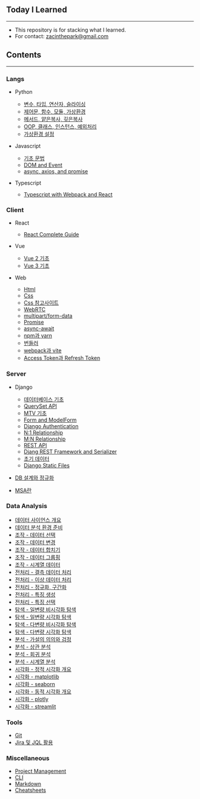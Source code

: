## Today I Learned

---

- This repository is for stacking what I learned.
- For contact: zacinthepark@gmail.com

## Contents

---

### Langs

- Python
    - [변수, 타입, 연산자, 슬라이싱](./langs/python/변수-타입-연산자-슬라이싱.md)
    - [제어문, 함수, 모듈, 가상환경](./langs/python/제어문-함수-모듈-가상환경.md)
    - [메서드, 얕은복사, 깊은복사](./langs/python/메서드-얕은복사-깊은복사.md)
    - [OOP, 클래스, 인스턴스, 예외처리](./langs/python/OOP-클래스-인스턴스-예외처리.md)
    - [가상환경 설정](./langs/python/가상환경%20설정.md)

- Javascript
    - [기초 문법](./langs/javascript/basics.md)
    - [DOM and Event](./langs/javascript/dom-event.md)
    - [async, axios, and promise](./langs/javascript/async-axios-promise.md)

- Typescript
    - [Typescript with Webpack and React](./langs/typescript/README.md)

### Client

- React
    - [React Complete Guide](./client/react/react-guide/README.md)

- Vue
    - [Vue 2 기초](./client/vue/vue2/README.md)
    - [Vue 3 기초](./client/vue/vue3/README.md)

- Web
    - [Html](./client//web/html%20%EA%B8%B0%EC%B4%88.md)
    - [Css](./client/web/css%20%EA%B8%B0%EC%B4%88.md)
    - [Css 참고사이트](./client/web/%EC%B0%B8%EA%B3%A0%EC%82%AC%EC%9D%B4%ED%8A%B8.md)
    - [WebRTC](./client/web/WebRTC.md)
    - [multipart/form-data](./client/web/multipart-formdata.md)
    - [Promise](./client/web/Promise.md)
    - [async-await](./client/web/async-await.md)
    - [npm과 yarn](./client/web/npm%EA%B3%BC%20yarn.md)
    - [번들러](./client/web/%EB%B2%88%EB%93%A4%EB%9F%AC.md)
    - [webpack과 vite](./client/web/webpack%EA%B3%BC%20vite.md)
    - [Access Token과 Refresh Token](./client/web/Access-Token%EA%B3%BC%20Refresh-Token.md)

### Server

- Django
    - [데이터베이스 기초](./server/django/%EB%8D%B0%EC%9D%B4%ED%84%B0%EB%B2%A0%EC%9D%B4%EC%8A%A4%20%EA%B8%B0%EC%B4%88.md)
    - [QuerySet API](./server/django/queryset-api.md)
    - [MTV 기초](./server/django/MTV%20%EA%B8%B0%EC%B4%88.md)
    - [Form and ModelForm](./server/django/form-and-modelform.md)
    - [Django Authentication](./server/django/django-authentication.md)
    - [N:1 Relationship](./server/django/n-1-relationship.md)
    - [M:N Relationship](./server/django/m-n-relationship.md)
    - [REST API](./server/django/REST%20API.md)
    - [Djang REST Framework and Serializer](./server/django/DRF.md)
    - [초기 데이터](./server/django/%EC%B4%88%EA%B8%B0%20%EB%8D%B0%EC%9D%B4%ED%84%B0.md)
    - [Django Static Files](./server/django/django-static-files.md)

- [DB 설계와 정규화](./server/DB%20설계와%20정규화.md)
- [MSA란](./server/MSA%EB%9E%80.md)

### Data Analysis

- [데이터 사이언스 개요](./da/데이터%20사이언스%20개요.md)
- [데이터 분석 환경 준비](./da/데이터%20분석환경%20준비하기.md)
- [조작 - 데이터 선택](./da/데이터%20선택.md)
- [조작 - 데이터 변경](./da/데이터%20변경.md)
- [조작 - 데이터 합치기](./da/데이터%20합치기.md)
- [조작 - 데이터 그룹핑](./da/데이터%20그룹핑.md)
- [조작 - 시계열 데이터](./da/시계열%20데이터기초.md)
- [전처리 - 결측 데이터 처리](./da/데이터%20정제%20결측%20데이터%20처리.md)
- [전처리 - 이상 데이터 처리](./da/데이터%20정제%20이상%20데이터%20처리.md)
- [전처리 - 정규화, 구간화](./da/데이터%20변환%20정규화%20구간화.md)
- [전처리 - 특징 생성](./da/데이터%20변환%20특징%20생성.md)
- [전처리 - 특징 선택](./da/데이터%20변환%20특징%20선택.md)
- [탐색 - 일변량 비시각화 탐색](./da/일변량%20비시각화%20탐색.md)
- [탐색 - 일변량 시각화 탐색](./da/일변량%20시각화%20탐색.md)
- [탐색 - 다변량 비시각화 탐색](./da/다변량%20비시각화%20탐색.md)
- [탐색 - 다변량 시각화 탐색](./da/다변량%20시각화%20탐색.md)
- [분석 - 가설의 의의와 검정](./da/가설의%20의의와%20검정.md)
- [분석 - 상관 분석](./da/상관%20분석.md)
- [분석 - 회귀 분석](./da/회귀%20분석.md)
- [분석 - 시계열 분석](./da/시계열%20분석.md)
- [시각화 - 정적 시각화 개요](./da/정적%20시각화%20개요.md)
- [시각화 - matplotlib](./da/matplotlib%20활용.md)
- [시각화 - seaborn](./da/seaborn%20활용.md)
- [시각화 - 동적 시각화 개요](./da/동적%20시각화%20개요.md)
- [시각화 - plotly](./da/plotly%20활용.md)
- [시각화 - streamlit](./da/streamlit%20활용.md)

### Tools

- [Git](./tools/git/README.md)
- [Jira 및 JQL 활용](./tools/jira/JIRA%20%EB%B0%8F%20JQL%20%ED%99%9C%EC%9A%A9.md)

### Miscellaneous

- [Project Management](./etc/project-management.md)
- [CLI](./etc/cli//README.md)
- [Markdown](./etc/markdown//README.md)
- [Cheatsheets](./etc/cheatsheets//README.md)
